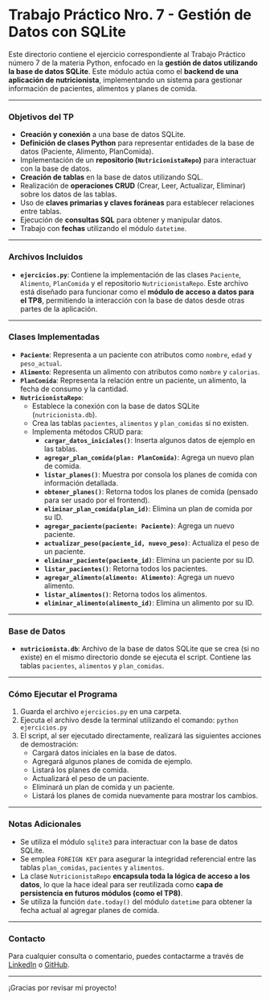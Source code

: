 # Trabajo Práctico Nro. 7 - Gestión de Datos con SQLite

Este directorio contiene el ejercicio correspondiente al Trabajo Práctico número 7 de la materia Python, enfocado en la **gestión de datos utilizando la base de datos SQLite**. Este módulo actúa como el **backend de una aplicación de nutricionista**, implementando un sistema para gestionar información de pacientes, alimentos y planes de comida.

---

### Objetivos del TP

- **Creación y conexión** a una base de datos SQLite.
- **Definición de clases Python** para representar entidades de la base de datos (Paciente, Alimento, PlanComida).
- Implementación de un **repositorio (`NutricionistaRepo`)** para interactuar con la base de datos.
- **Creación de tablas** en la base de datos utilizando SQL.
- Realización de **operaciones CRUD** (Crear, Leer, Actualizar, Eliminar) sobre los datos de las tablas.
- Uso de **claves primarias y claves foráneas** para establecer relaciones entre tablas.
- Ejecución de **consultas SQL** para obtener y manipular datos.
- Trabajo con **fechas** utilizando el módulo `datetime`.

---

### Archivos Incluidos

- **`ejercicios.py`**: Contiene la implementación de las clases `Paciente`, `Alimento`, `PlanComida` y el repositorio `NutricionistaRepo`. Este archivo está diseñado para funcionar como el **módulo de acceso a datos para el TP8**, permitiendo la interacción con la base de datos desde otras partes de la aplicación.

---

### Clases Implementadas

- **`Paciente`**: Representa a un paciente con atributos como `nombre`, `edad` y `peso_actual`.
- **`Alimento`**: Representa un alimento con atributos como `nombre` y `calorias`.
- **`PlanComida`**: Representa la relación entre un paciente, un alimento, la fecha de consumo y la cantidad.
- **`NutricionistaRepo`**:
  - Establece la conexión con la base de datos SQLite (`nutricionista.db`).
  - Crea las tablas `pacientes`, `alimentos` y `plan_comidas` si no existen.
  - Implementa métodos CRUD para:
    - **`cargar_datos_iniciales()`**: Inserta algunos datos de ejemplo en las tablas.
    - **`agregar_plan_comida(plan: PlanComida)`**: Agrega un nuevo plan de comida.
    - **`listar_planes()`**: Muestra por consola los planes de comida con información detallada.
    - **`obtener_planes()`**: Retorna todos los planes de comida (pensado para ser usado por el frontend).
    - **`eliminar_plan_comida(plan_id)`**: Elimina un plan de comida por su ID.
    - **`agregar_paciente(paciente: Paciente)`**: Agrega un nuevo paciente.
    - **`actualizar_peso(paciente_id, nuevo_peso)`**: Actualiza el peso de un paciente.
    - **`eliminar_paciente(paciente_id)`**: Elimina un paciente por su ID.
    - **`listar_pacientes()`**: Retorna todos los pacientes.
    - **`agregar_alimento(alimento: Alimento)`**: Agrega un nuevo alimento.
    - **`listar_alimentos()`**: Retorna todos los alimentos.
    - **`eliminar_alimento(alimento_id)`**: Elimina un alimento por su ID.

---

### Base de Datos

- **`nutricionista.db`**: Archivo de la base de datos SQLite que se crea (si no existe) en el mismo directorio donde se ejecuta el script. Contiene las tablas `pacientes`, `alimentos` y `plan_comidas`.

---

### Cómo Ejecutar el Programa

1.  Guarda el archivo `ejercicios.py` en una carpeta.
2.  Ejecuta el archivo desde la terminal utilizando el comando: `python ejercicios.py`
3.  El script, al ser ejecutado directamente, realizará las siguientes acciones de demostración:
    - Cargará datos iniciales en la base de datos.
    - Agregará algunos planes de comida de ejemplo.
    - Listará los planes de comida.
    - Actualizará el peso de un paciente.
    - Eliminará un plan de comida y un paciente.
    - Listará los planes de comida nuevamente para mostrar los cambios.

---

### Notas Adicionales

- Se utiliza el módulo `sqlite3` para interactuar con la base de datos SQLite.
- Se emplea `FOREIGN KEY` para asegurar la integridad referencial entre las tablas `plan_comidas`, `pacientes` y `alimentos`.
- La clase `NutricionistaRepo` **encapsula toda la lógica de acceso a los datos**, lo que la hace ideal para ser reutilizada como **capa de persistencia en futuros módulos (como el TP8)**.
- Se utiliza la función `date.today()` del módulo `datetime` para obtener la fecha actual al agregar planes de comida.

---

### Contacto

Para cualquier consulta o comentario, puedes contactarme a través de [LinkedIn](https://www.linkedin.com/in/nkaminski-profile/) o [GitHub](https://github.com/N-Kaminski).

---

¡Gracias por revisar mi proyecto!

